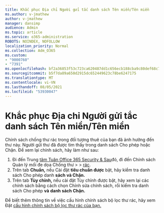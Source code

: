 ```yaml
---
title: Khắc phục Địa chỉ Người gửi tắc danh sách Tên miền/Tên miền
ms.author: v-jmathew
author: v-jmathew
manager: dansimp
audience: Admin
ms.topic: article
ms.service: o365-administration
ROBOTS: NOINDEX, NOFOLLOW
localization_priority: Normal
ms.collection: Adm_O365
ms.custom:
- "9000760"
- "7391"
ms.openlocfilehash: bf2a36853f53c723ca620487dd1c656ecb188cba9c80def68c793e3d5fbf5f87
ms.sourcegitcommit: b5f7da89a650d2915dc652449623c78be6247175
ms.translationtype: MT
ms.contentlocale: vi-VN
ms.lasthandoff: 08/05/2021
ms.locfileid: "53930047"
---
```

# <a name="fix-sender-addressdomain-list-rules"></a>Khắc phục Địa chỉ Người gửi tắc danh sách Tên miền/Tên miền

Chính sách chống thư rác trong đối tượng thuê của bạn đã ảnh hưởng đến thư này. Người gửi thư đã được tìm thấy trong danh sách Cho phép hoặc Chặn. Để xem lại chính sách, hãy làm như sau:

1. Đi đến Trung [tâm Tuân Office 365 Security & Sau](https://go.microsoft.com/fwlink/p/?linkid=2077143)đó, đi đến Chính sách Quản lý mối đe dọa Chống thư   >    >  [rác](https://go.microsoft.com/fwlink/?linkid=2101518).
2. Trên tab **Chuẩn,** nếu Cài đặt **tiêu chuẩn được** bật, hãy kiểm tra danh sách Cho phép danh **sách** **và Chặn.**
3. Trên tab **Tùy chỉnh,** nếu cài đặt Tùy chỉnh  được bật, hãy xem lại các chính sách bằng cách chọn Chỉnh sửa chính sách, rồi kiểm tra danh sách Cho phép **và** **danh sách Chặn.** 

Để biết thêm thông tin về việc cấu hình chính sách bộ lọc thư rác, hãy xem Đặt [cấu hình chính sách bộ lọc thư rác của bạn.](https://go.microsoft.com/fwlink/?linkid=2101431)
